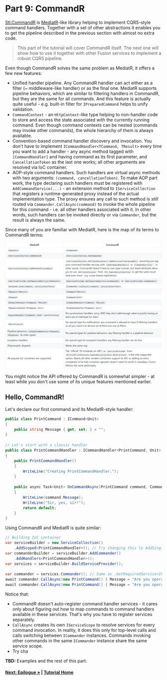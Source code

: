 # Part 9: CommandR

[Stl.CommandR](https://www.nuget.org/packages/Stl.CommandR/)
is [MediatR](hhttps://github.com/jbogard/MediatR)-like library helping
to implement CQRS-style command handlers.
Together with a set of other abstractions it enables you to
get the pipeline described in the previous section with
almost no extra code.

> This part of the tutorial will cover CommandR itself. The next one
> will show how to use it together with other Fusion services
> to implement a robust CQRS pipeline.

Even though CommandR solves the same problem as MediatR, it offers
a few new features:

- Unified handler pipeline. Any CommandR handler
  can act either as a filter (~ middleware-like handler)
  or as the final one. MediatR supports pipeline behaviors, which
  are similar to filtering handlers in CommandR, but
  they are the same for all commands.
  And this feature is actually quite useful - e.g.
  built-in filter for `IPreparedCommand` helps to unify validation.
- `CommandContext` - an `HttpContext`-like type helping to
  non-handler code to store and access the state associated with
  the currently running command. Even though command contexts can
  be nested (commands may invoke other commands), the whole
  hierarchy of them is always available.
- Convention-based command handler discovery and invocation.
  You don't have to implement `ICommandHandler<TCommand, TResult>`
  every time you  want to add a handler - any async method tagged
  with `[CommandHandler]`
  and having command as its first parameter, and `CancellationToken` as the
  last one works; all other arguments are resolved via IoC container.
- AOP-style command handlers.
  Such handlers are virtual async methods with two arguments:
  `(command, cancellationToken)`. To make AOP part work,
  the type declaring such handlers must be registered with
  `AddCommandService(...)` -
  an extension method to `IServiceCollection` that registers
  a runtime-generated proxy instead of the actual implementation type.
  The proxy ensures any call to such method is *still* routed via
  `Commander.CallAsync(command)` to invoke the whole pipeline
  for this command - i.e. all other handlers associated
  with it.
  In other words, such handlers can be invoked directly or via
  `Commander`, but the result is always the same.

Since many of you are familiar with MediatR, here is the map
of its terms to CommandR terms:

![](./img/MediatR-vs-CommandR.jpg)

You might notice the API offered by CommandR is somewhat simpler -
at least while you don't use some of its unique features mentioned
earlier.

## Hello, CommandR!

Let's declare our first command and its MediatR-style handler:

``` cs --region Part09_PrintCommandSession --source-file Part09.cs --session "Hello, CommandR!"
public class PrintCommand : ICommand<Unit>
{
    public string Message { get; set; } = "";
}

// Let's start with a classic handler
public class PrintCommandHandler : ICommandHandler<PrintCommand, Unit>
{
    public PrintCommandHandler()
    {
        WriteLine("Creating PrintCommandHandler.");
    }

    public async Task<Unit> OnCommandAsync(PrintCommand command, CommandContext<Unit> context, CancellationToken cancellationToken)
    {
        WriteLine(command.Message);
        WriteLine("Sir, yes, sir!");
        return default;
    }
}
```

Using CommandR and MediatR is quite similar:

``` cs --region Part09_PrintCommandSession2 --source-file Part09.cs --session "Hello, CommandR!"
// Building IoC container
var serviceBuilder = new ServiceCollection()
    .AddScoped<PrintCommandHandler>(); // Try changing this to AddSingleton
var commanderBuilder = serviceBuilder.AddCommander()
    .AddHandlers<PrintCommandHandler>();
var services = serviceBuilder.BuildServiceProvider();

var commander = services.Commander(); // Same as .GetRequiredService<ICommander>()
await commander.CallAsync(new PrintCommand() { Message = "Are you operational?" });
await commander.CallAsync(new PrintCommand() { Message = "Are you operational?" });
```

Notice that:

- CommandR doesn't auto-register command handler services - it
  cares only about figuring out how to map commands to
  command handlers available in these services.
  That's why you have to register services separately.
- `CallAsync` creates its own `IServiceScope` to resolve
  services for every command invocation. In reality, it does
  this only for top-level calls and calls switching between
  `ICommander` instances.
  Commands invoking other commands in the same `ICommander`
  instance share the same service scope.
- Try cha

**TBD:** Examples and the rest of this part.

#### [Next: Epilogue &raquo;](./PartFF.md) | [Tutorial Home](./README.md)

